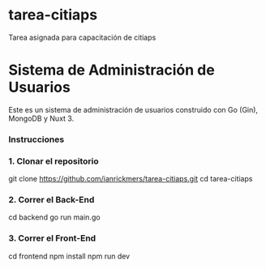# tarea-citiaps
Tarea asignada para capacitación de citiaps

# Sistema de Administración de Usuarios

Este es un sistema de administración de usuarios construido con Go (Gin), MongoDB y Nuxt 3.

### Instrucciones

### 1. Clonar el repositorio

git clone https://github.com/ianrickmers/tarea-citiaps.git
cd tarea-citiaps

### 2. Correr el Back-End

cd backend
go run main.go

### 3. Correr el Front-End

cd frontend
npm install
npm run dev